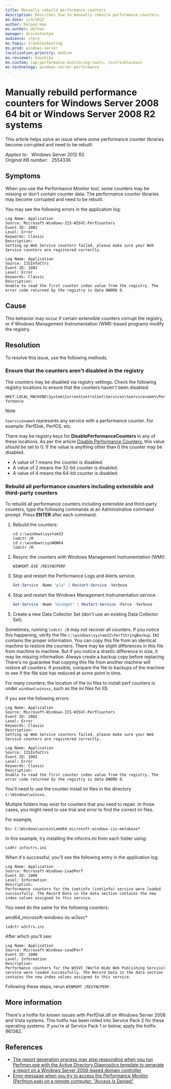 ```yaml
---
title: Manually rebuild performance counters
description: Describes how to manually rebuild performance counters.
ms.date: 1/4/2022
author: Deland-Han
ms.author: delhan
manager: dcscontentpm
audience: itpro
ms.topic: troubleshooting
ms.prod: windows-server
localization_priority: medium
ms.reviewer: kaushika
ms.custom: sap:performance-monitoring-tools, csstroubleshoot
ms.technology: windows-server-performance
---
```

# Manually rebuild performance counters for Windows Server 2008 64 bit or Windows Server 2008 R2 systems

This article helps solve an issue where some performance counter libraries become corrupted and need to be rebuilt.

_Applies to:_ &nbsp; Windows Server 2012 R2  
_Original KB number:_ &nbsp; 2554336

## Symptoms

When you use the Performance Monitor tool, some counters may be missing or don't contain counter data. The performance counter libraries may become corrupted and need to be rebuilt.

You may see the following errors in the application log:

```output
Log Name: Application  
Source: Microsoft-Windows-IIS-W3SVC-PerfCounters  
Event ID: 2002  
Level: Error  
Keywords: Classic  
Description:  
Setting up Web Service counters failed, please make sure your Web Service counters are registered correctly.
```

```output
Log Name: Application  
Source: IISInfoCtrs  
Event ID: 1001  
Level: Error  
Keywords: Classic  
Description:  
Unable to read the first counter index value from the registry. The error code returned by the registry is data DWORD 0.
```

## Cause

This behavior may occur if certain extensible counters corrupt the registry, or if Windows Management Instrumentation (WMI)-based programs modify the registry.

## Resolution

To resolve this issue, use the following methods.

### Ensure that the counters aren't disabled in the registry

The counters may be disabled via registry settings. Check the following registry locations to ensure that the counters haven't been disabled:

`HKEY_LOCAL_MACHINE\System\CurrentControlSet\Services\%servicename%\Performance`

> [!NOTE]
> `%servicename%` represents any service with a performance counter. For example: PerfDisk, PerfOS, etc.

There may be registry keys for **DisablePerformanceCounters** in any of these locations. As per the article [Disable Performance Counters](/previous-versions/windows/it-pro/windows-server-2003/cc784382(v=ws.10)), this value should be set to 0. If the value is anything other than 0 the counter may be disabled.

- A value of 1 means the counter is disabled.
- A value of 2 means the 32-bit counter is disabled.
- A value of 4 means the 64-bit counter is disabled.

### Rebuild all performance counters including extensible and third-party counters

To rebuild all performance counters including extensible and third-party counters, type the following commands at an Administrative command prompt. Press **ENTER** after each command.

1. Rebuild the counters:

    ```console
    cd c:\windows\system32
    lodctr /R
    cd c:\windows\sysWOW64
    lodctr /R
    ```

2. Resync the counters with Windows Management Instrumentation (WMI):

    ```console
    WINMGMT.EXE /RESYNCPERF
    ```

3. Stop and restart the Performance Logs and Alerts service.

    ```powershell
    Get-Service -Name "pla" | Restart-Service -Verbose
    ```

4. Stop and restart the Windows Management Instrumentation service.

    ```powershell
    Get-Service -Name "winmgmt" | Restart-Service -Force -Verbose
    ```

5. Create a new Data Collector Set (don't use an existing Data Collector Set).

Sometimes, running `lodctr /R` may not recover all counters. If you notice this happening, verify the file `c:\windows\system32\PerfStringBackup.INI` contains the proper information. You can copy this file from an identical machine to restore the counters. There may be slight differences in this file from machine to machine. But if you notice a drastic difference in size, it may be missing information. Always create a backup copy before replacing. There's no guarantee that copying this file from another machine will restore all counters. If possible, compare the file to backups of the machine to see if the file size has reduced at some point in time.

For many counters, the location of the ini files to install perf counters is under `windows\winsxs`, such as the ini files for IIS.

If you see the following errors:

```output
Log Name: Application  
Source: Microsoft-Windows-IIS-W3SVC-PerfCounters  
Event ID: 2002  
Level: Error  
Keywords: Classic  
Description:  
Setting up Web Service counters failed, please make sure your Web Service counters are registered correctly.
```

```output
Log Name: Application  
Source: IISInfoCtrs  
Event ID: 1001  
Level: Error  
Keywords: Classic  
Description:  
Unable to read the first counter index value from the registry. The error code returned by the registry is data DWORD 0.
```

You'll need to use the counter install ini files in the directory `c:\Windows\winsxs`.

Multiple folders may exist for counters that you need to repair. In those cases, you might need to use trial and error to find the correct ini files.

For example,

`Dir C:\Windows\winsxs\amd64_microsoft-windows-iis-metabase*`

In this example, try installing the infoctrs.ini from each folder using:

`Lodtr infoctrs.ini`

When it's successful, you'll see the following entry in the application log:

```output
Log Name: Application  
Source: Microsoft-Windows-LoadPerf  
Event ID: 1000  
Level: Information  
Description:  
Performance counters for the inetinfo (inetinfo) service were loaded successfully. The Record Data in the data section contains the new index values assigned to this service.
```

You need do the same for the following counters:

amd64_microsoft-windows-iis-w3svc*

`lodctr w3ctrs.ini`

After which you'll see:

```output
Log Name: Application  
Source: Microsoft-Windows-LoadPerf  
Event ID: 1000  
Level: Information  
Description:  
Performance counters for the W3SVC (World Wide Web Publishing Service) service were loaded successfully. The Record Data in the data section contains the new index values assigned to this service.
```

Following these steps, rerun `WINMGMT /RESYNCPERF`.

## More information

There's a hotfix for known issues with PerfDisk.dll on Windows Server 2008 and Vista systems. This hotfix has been rolled into Service Pack 2 for these operating systems. If you're at Service Pack 1 or below, apply the hotfix 961382.

## References

- [The report generation process may stop responding when you run Perfmon.exe with the Active Directory Diagnostics template to generate a report on a Windows Server 2008-based domain controller](https://support.microsoft.com/help/971714)
- [Error message when you try to access the Performance Monitor (Perfmon.exe) on a remote computer: "Access Is Denied"](https://support.microsoft.com/help/969639)

